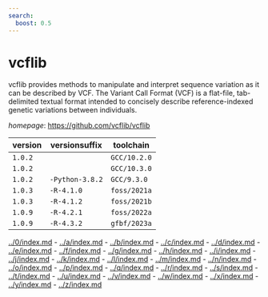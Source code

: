 ```yaml
---
search:
  boost: 0.5
---
```

# vcflib

vcflib provides methods to manipulate and interpret sequence variation as it can be  described by VCF. The Variant Call Format (VCF) is a flat-file, tab-delimited textual format intended  to concisely describe reference-indexed genetic variations between individuals.

*homepage*: <https://github.com/vcflib/vcflib>

version | versionsuffix | toolchain
--------|---------------|----------
``1.0.2`` |  | ``GCC/10.2.0``
``1.0.2`` |  | ``GCC/10.3.0``
``1.0.2`` | ``-Python-3.8.2`` | ``GCC/9.3.0``
``1.0.3`` | ``-R-4.1.0`` | ``foss/2021a``
``1.0.3`` | ``-R-4.1.2`` | ``foss/2021b``
``1.0.9`` | ``-R-4.2.1`` | ``foss/2022a``
``1.0.9`` | ``-R-4.3.2`` | ``gfbf/2023a``

[../0/index.md](0) - [../a/index.md](a) - [../b/index.md](b) - [../c/index.md](c) - [../d/index.md](d) - [../e/index.md](e) - [../f/index.md](f) - [../g/index.md](g) - [../h/index.md](h) - [../i/index.md](i) - [../j/index.md](j) - [../k/index.md](k) - [../l/index.md](l) - [../m/index.md](m) - [../n/index.md](n) - [../o/index.md](o) - [../p/index.md](p) - [../q/index.md](q) - [../r/index.md](r) - [../s/index.md](s) - [../t/index.md](t) - [../u/index.md](u) - [../v/index.md](v) - [../w/index.md](w) - [../x/index.md](x) - [../y/index.md](y) - [../z/index.md](z)


